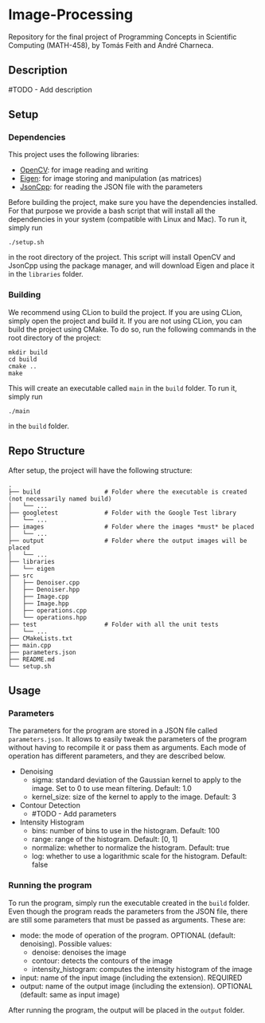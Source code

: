 # Image-Processing
Repository for the final project of Programming Concepts in Scientific Computing (MATH-458), by Tomás Feith and André Charneca.

## Description
#TODO - Add description

## Setup

### Dependencies
This project uses the following libraries:
- [OpenCV](https://opencv.org/): for image reading and writing
- [Eigen](http://eigen.tuxfamily.org): for image storing and manipulation (as matrices)
- [JsonCpp](https://open-source-parsers.github.io/jsoncpp-docs/doxygen/index.html): for reading the JSON file with the parameters

Before building the project, make sure you have the dependencies installed. For that purpose we provide a bash script
that will install all the dependencies in your system (compatible with Linux and Mac). To run it, simply run

    ./setup.sh

in the root directory of the project. This script will install OpenCV and JsonCpp using the package manager, and will
download Eigen and place it in the `libraries` folder.

### Building
We recommend using CLion to build the project. If you are using CLion, simply open the project and build it. If you are
not using CLion, you can build the project using CMake. To do so, run the following commands in the root directory of 
the project:

    mkdir build
    cd build
    cmake ..
    make

This will create an executable called `main` in the `build` folder. To run it, simply run

    ./main

in the `build` folder.

## Repo Structure

After setup, the project will have the following structure:

    .
    ├── build                  # Folder where the executable is created (not necessarily named build)
    │   └── ...
    ├── googletest             # Folder with the Google Test library
    │   └── ...
    ├── images                 # Folder where the images *must* be placed
    │   └── ...
    ├── output                 # Folder where the output images will be placed
    │   └── ...
    ├── libraries
    │   └── eigen
    ├── src
    │   ├── Denoiser.cpp
    │   ├── Denoiser.hpp
    │   ├── Image.cpp
    │   ├── Image.hpp
    │   ├── operations.cpp
    │   └── operations.hpp
    ├── test                   # Folder with all the unit tests
    │   └── ...
    ├── CMakeLists.txt
    ├── main.cpp
    ├── parameters.json
    ├── README.md
    └── setup.sh

## Usage

### Parameters
The parameters for the program are stored in a JSON file called `parameters.json`. It allows to easily tweak the 
parameters of the program without having to recompile it or pass them as arguments. Each mode of operation has different
parameters, and they are described below.
- Denoising
  - sigma: standard deviation of the Gaussian kernel to apply to the image. Set to 0 to use mean filtering. Default: 1.0
  - kernel_size: size of the kernel to apply to the image. Default: 3
- Contour Detection
  - #TODO - Add parameters
- Intensity Histogram
  - bins: number of bins to use in the histogram. Default: 100
  - range: range of the histogram. Default: [0, 1]
  - normalize: whether to normalize the histogram. Default: true
  - log: whether to use a logarithmic scale for the histogram. Default: false

### Running the program
To run the program, simply run the executable created in the `build` folder. Even though the program reads the parameters
from the JSON file, there are still some parameters that must be passed as arguments. These are:
- mode: the mode of operation of the program. OPTIONAL (default: denoising). Possible values:
  - denoise: denoises the image
  - contour: detects the contours of the image
  - intensity_histogram: computes the intensity histogram of the image
- input: name of the input image (including the extension). REQUIRED
- output: name of the output image (including the extension). OPTIONAL (default: same as input image)

After running the program, the output will be placed in the `output` folder.
